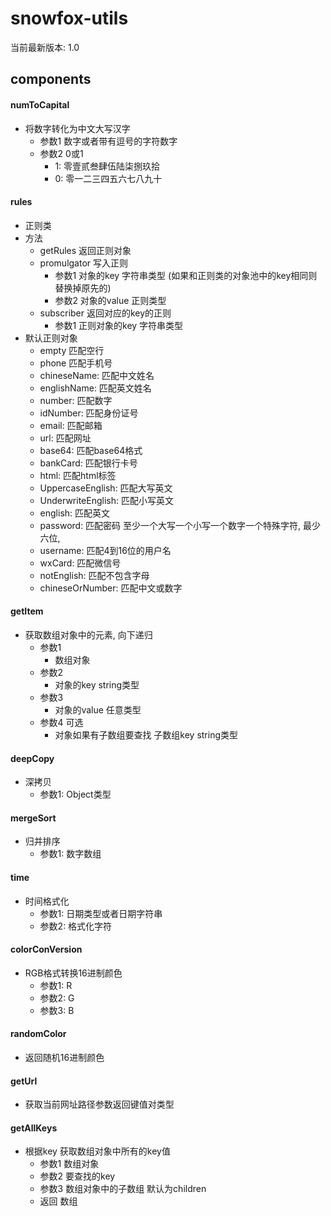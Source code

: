 # snowfox-utils
当前最新版本: 1.0
## components
#### numToCapital
* 将数字转化为中文大写汉字
  * 参数1 数字或者带有逗号的字符数字
  * 参数2 0或1 
    * 1: 零壹贰叁肆伍陆柒捌玖拾
    * 0: 零一二三四五六七八九十
#### rules
* 正则类
* 方法
  * getRules 返回正则对象
  * promulgator 写入正则
    * 参数1 对象的key 字符串类型 (如果和正则类的对象池中的key相同则替换掉原先的)
    * 参数2 对象的value 正则类型
  * subscriber 返回对应的key的正则
    * 参数1 正则对象的key 字符串类型
* 默认正则对象
  * empty 匹配空行
  * phone 匹配手机号
  * chineseName: 匹配中文姓名
  * englishName: 匹配英文姓名
  * number: 匹配数字
  * idNumber: 匹配身份证号
  * email: 匹配邮箱
  * url: 匹配网址
  * base64: 匹配base64格式
  * bankCard: 匹配银行卡号
  * html: 匹配html标签
  * UppercaseEnglish: 匹配大写英文
  * UnderwriteEnglish: 匹配小写英文
  * english: 匹配英文
  * password: 匹配密码 至少一个大写一个小写一个数字一个特殊字符, 最少六位,
  * username: 匹配4到16位的用户名
  * wxCard: 匹配微信号
  * notEnglish: 匹配不包含字母
  * chineseOrNumber: 匹配中文或数字
#### getItem
* 获取数组对象中的元素, 向下递归
  * 参数1
    * 数组对象
  * 参数2
    * 对象的key string类型
  * 参数3
    * 对象的value 任意类型
  * 参数4 可选
    * 对象如果有子数组要查找 子数组key string类型
#### deepCopy
* 深拷贝
  * 参数1: Object类型
#### mergeSort
* 归并排序
  * 参数1: 数字数组
#### time
* 时间格式化
  * 参数1: 日期类型或者日期字符串
  * 参数2: 格式化字符
#### colorConVersion
* RGB格式转换16进制颜色
  * 参数1: R
  * 参数2: G
  * 参数3: B
#### randomColor
* 返回随机16进制颜色
#### getUrl
* 获取当前网址路径参数返回键值对类型
#### getAllKeys
* 根据key 获取数组对象中所有的key值
  * 参数1 数组对象
  * 参数2 要查找的key
  * 参数3 数组对象中的子数组 默认为children
  * 返回 数组
